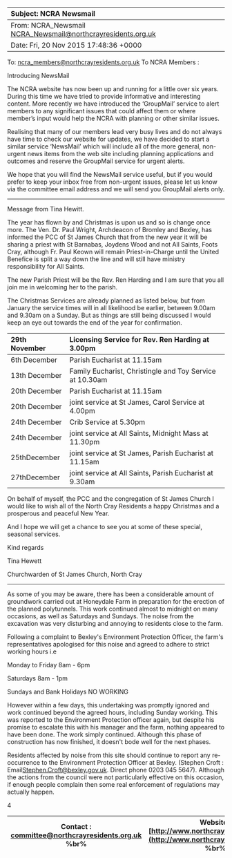 | Subject: NCRA Newsmail                                        |
| :------------------------------------------------------------ |
| From: NCRA_Newsmail <NCRA_Newsmail@northcrayresidents.org.uk> |
| Date: Fri, 20 Nov 2015 17:48:36 +0000                         |

To: ncra_members@northcrayresidents.org.uk To NCRA Members :

Introducing NewsMail

The NCRA website has now been up and running for a little over six years. During this time we have tried to provide informative and interesting content. More recently we have introduced the ‘GroupMail’ service to alert members to any significant issues that could affect them or where member’s input would help the NCRA with planning or other similar issues.

Realising that many of our members lead very busy lives and do not always have time to check our website for updates, we have decided to start a similar service ‘NewsMail’ which will include all of the more general, non-urgent news items from the web site including planning applications and outcomes and reserve the GroupMail service for urgent alerts.

We hope that you will find the NewsMail service useful, but if you would prefer to keep your inbox free from non-urgent issues, please let us know via the committee email address and we will send you GroupMail alerts only.

---

Message from Tina Hewitt.

The year has flown by and Christmas is upon us and so is change once more. The Ven. Dr. Paul Wright, Archdeacon of Bromley and Bexley, has informed the PCC of St James Church that from the new year it will be sharing a priest with St Barnabas, Joydens Wood and not All Saints, Foots Cray, although Fr. Paul Keown will remain Priest-in-Charge until the United Benefice is split a way down the line and will still have ministry responsibility for All Saints.

The new Parish Priest will be the Rev. Ren Harding and I am sure that you all join me in welcoming her to the parish.

The Christmas Services are already planned as listed below, but from January the service times will in all likelihood be earlier, between 9.00am and 9.30am on a Sunday. But as things are still being discussed I would keep an eye out towards the end of the year for confirmation.

| 29th November | Licensing Service for Rev. Ren Harding at 3.00pm         |
| :------------ | :------------------------------------------------------- |
| 6th December  | Parish Eucharist at 11.15am                              |
| 13th December | Family Eucharist, Christingle and Toy Service at 10.30am |
| 20th December | Parish Eucharist at 11.15am                              |
| 20th December | joint service at St James, Carol Service at 4.00pm       |
| 24th December | Crib Service at 5.30pm                                   |
| 24th December | joint service at All Saints, Midnight Mass at 11.30pm    |
| 25thDecember  | joint service at St James, Parish Eucharist at 11.15am   |
| 27thDecember  | joint service at All Saints, Parish Eucharist at 9.30am  |

On behalf of myself, the PCC and the congregation of St James Church I would like to wish all of the North Cray Residents a happy Christmas and a prosperous and peaceful New Year.

And I hope we will get a chance to see you at some of these special, seasonal services.

Kind regards

Tina Hewett

Churchwarden of St James Church, North Cray

---

As some of you may be aware, there has been a considerable amount of groundwork carried out at Honeydale Farm in preparation for the erection of the planned polytunnels. This work continued almost to midnight on many occasions, as well as Saturdays and Sundays. The noise from the excavation was very disturbing and annoying to residents close to the farm.

Following a complaint to Bexley's Environment Protection Officer, the farm's representatives apologised for this noise and agreed to adhere to strict working hours i.e

Monday to Friday 8am - 6pm

Saturdays 8am - 1pm

Sundays and Bank Holidays NO WORKING

However within a few days, this undertaking was promptly ignored and work continued beyond the agreed hours, including Sunday working. This was reported to the Environment Protection officer again, but despite his promise to escalate this with his manager and the farm, nothing appeared to have been done. The work simply continued. Although this phase of construction has now finished, it doesn't bode well for the next phases.

Residents affected by noise from this site should continue to report any re-occurrence to the Environment Protection Officer at Bexley. (Stephen Croft : Email[Stephen.Croft@bexley.gov.uk](mailto:Stephen.Croft@bexley.gov.uk). Direct phone 0203 045 5647). Although the actions from the council were not particularly effective on this occasion, if enough people complain then some real enforcement of regulations may actually happen.

4

| Contact : [committee@northcrayresidents.org.uk](mailto:committee@northcrayresidents.org.uk) %br% | Website : [http://www.northcrayresidents.org.uk](http://www.northcrayresidents.org.uk) %br% |
| ------------------------------------------------------------------------------------------------ | ------------------------------------------------------------------------------------------- |
